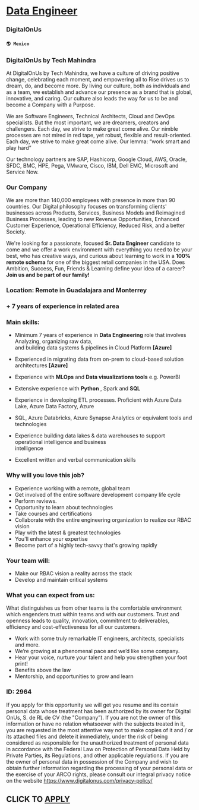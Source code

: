 # [Data Engineer](https://www.remotewlb.com/apply/data-engineer-69552)  
### DigitalOnUs  
#### `🌎 Mexico`  

###  DigitalOnUs by Tech Mahindra

At DigitalOnUs by Tech Mahindra, we have a culture of driving positive change, celebrating each moment, and empowering all to Rise drives us to dream, do, and become more. By living our culture, both as individuals and as a team, we establish and advance our presence as a brand that is global, innovative, and caring. Our culture also leads the way for us to be and become a Company with a Purpose.

We are Software Engineers, Technical Architects, Cloud and DevOps specialists. But the most important, we are dreamers, creators and challengers. Each day, we strive to make great come alive. Our nimble processes are not mired in red tape, yet robust, flexible and result-oriented. Each day, we strive to make great come alive. Our lemma: “work smart and play hard”

Our technology partners are SAP, Hashicorp, Google Cloud, AWS, Oracle, SFDC, BMC, HPE, Pega, VMware, Cisco, IBM, Dell EMC, Microsoft and Service Now.

### Our Company

We are more than 140,000 employees with presence in more than 90 countries. Our Digital philosophy focuses on transforming clients' businesses across Products, Services, Business Models and Reimagined Business Processes, leading to new Revenue Opportunities, Enhanced Customer Experience, Operational Efficiency, Reduced Risk, and a better Society.

We're looking for a passionate, focused **Sr. Data Engineer** candidate to come and we offer a work environment with everything you need to be your best, who has creative ways, and curious about learning to work in a **100% remote schema** for one of the biggest retail companies in the USA. Does Ambition, Success, Fun, Friends & Learning define your idea of a career? **Join us and be part of our family!**

### Location: Remote in Guadalajara and Monterrey

### \+ 7 years of experience in related area

### Main skills:

  * Minimum 7 years of experience in **Data Engineering** role that involves Analyzing, organizing raw data,  
and building data systems & pipelines in Cloud Platform **[Azure]**

  * Experienced in migrating data from on-prem to cloud-based solution architectures **[Azure]**
  * Experience with **MLOps** and **Data visualizations tools** e.g. PowerBI
  * Extensive experience with **Python** , Spark and **SQL**
  * Experience in developing ETL processes. Proficient with Azure Data Lake, Azure Data Factory, Azure
  * SQL, Azure Databricks, Azure Synapse Analytics or equivalent tools and technologies
  * Experience building data lakes & data warehouses to support operational intelligence and business  
intelligence

  * Excellent written and verbal communication skills  
  

### Why will you love this job?

  * Experience working with a remote, global team
  * Get involved of the entire software development company life cycle
  * Perform reviews.
  * Opportunity to learn about technologies
  * Take courses and certifications
  * Collaborate with the entire engineering organization to realize our RBAC vision
  * Play with the latest & greatest technologies
  * You'll enhance your expertise
  * Become part of a highly tech-savvy that's growing rapidly

### Your team will:

  * Make our RBAC vision a reality across the stack
  * Develop and maintain critical systems 

### What you can expect from us:

What distinguishes us from other teams is the comfortable environment which engenders trust within teams and with our customers. Trust and openness leads to quality, innovation, commitment to deliverables, efficiency and cost-effectiveness for all our customers.

  * Work with some truly remarkable IT engineers, architects, specialists and more.
  * We’re growing at a phenomenal pace and we’d like some company.
  * Hear your voice, nurture your talent and help you strengthen your foot print!
  * Benefits above the law
  * Mentorship, and opportunities to grow and learn

### ID: 2964

If you apply for this opportunity we will get you resume and its contain personal data whose treatment has been authorized by its owner for Digital OnUs, S. de RL de CV (the "Company”). If you are not the owner of this information or have no relation whatsoever with the subjects treated in it, you are requested in the most attentive way not to make copies of it and / or its attached files and delete it immediately, under the risk of being considered as responsible for the unauthorized treatment of personal data in accordance with the Federal Law on Protection of Personal Data Held by Private Parties, its Regulations, and other applicable regulations. If you are the owner of personal data in possession of the Company and wish to obtain further information regarding the processing of your personal data or the exercise of your ARCO rights, please consult our integral privacy notice on the website https://www.digitalonus.com/privacy-policy/

  
## CLICK TO [APPLY](https://www.remotewlb.com/apply/data-engineer-69552)

